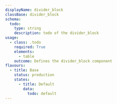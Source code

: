 ```yaml
---
displayName: divider_block
classBase: divider_block
schema:
  todo:
    type: string
    description: todo of the divider_block
usage:
  - class: .todo
    required: True
    elements:
      - table
    outcome: Defines the divider_block component
flavours:
  - title: Base
    status: production
    states:
      - title: Default
        data:
          todo: default
---
```

